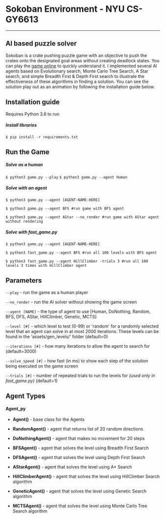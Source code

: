 # Sokoban Environment - NYU CS-GY6613
---
## AI based puzzle solver
Sokoban is a crate pushing puzzle game with an objective to push the crates onto the designated goal areas without creating deadlock states. You can play the [game online](https://www.mathsisfun.com/games/sokoban.html) to quickly understand it. I implemented several AI agents based on Evolutionary search, Monte Carlo Tree Search, A Star search, and simple Breadth First & Depth First search to illustrate the effectiveness of these algorithms in finding a solution. You can see the solution play out as an animation by following the installation guide below.
## Installation guide
Requires Python 3.8 to run
##### Install libraries
`$ pip install -r requirements.txt`
## Run the Game

##### Solve as a human
`$ python3 game.py --play`
`$ python3 game.py --agent Human`
##### Solve with an agent
`$ python3 game.py --agent [AGENT-NAME-HERE]`

`$ python3 game.py --agent BFS #run game with BFS agent`

`$ python3 game.py --agent AStar --no_render #run game with AStar agent without rendering`

##### Solve with fast_game.py
`$ python3 game.py --agent [AGENT-NAME-HERE]`

`$ python3 fast_game.py --agent BFS #run all 100 levels with BFS agent`

`$ python3 fast_game.py --agent HillClimber -trials 3 #run all 100 levels 3 times with HillClimber agent`

## Parameters
`--play` - run the game as a human player

`--no_render` - run the AI solver without showing the game screen 

`--agent [NAME]`  - the type of agent to use [Human, DoNothing, Random, BFS, DFS, AStar, HillClimber, Genetic, MCTS]

`--level [#]` - which level to test (0-99) or 'random' for a randomly selected level that an agent can solve in at most 2000 iterations. These levels can be found in the 'assets/gen_levels/' folder (default=0)

`--iterations [#]` - how many iterations to allow the agent to search for (default=3000)

`--solve_speed [#]` - how fast (in ms) to show each step of the solution being executed on the game screen 

`--trials [#]` - number of repeated trials to run the levels for _(used only in fast_game.py)_ (default=1)

## Agent Types

#### Agent_py
* **Agent()** - base class for the Agents
* **RandomAgent()** - agent that returns list of 20 random directions
* **DoNothingAgent()** - agent that makes no movement for 20 steps

* **BFSAgent()** - agent that solves the level using Breadth First Search
* **DFSAgent()** - agent that solves the level using Depth First Search
* **AStarAgent()** - agent that solves the level using A* Search
* **HillClimberAgent()** - agent that solves the level using HillClimber Search algorithm
* **GeneticAgent()** - agent that solves the level using Genetic Search algorithm
* **MCTSAgent()** - agent that solves the level using Monte Carlo Tree Search algorithm